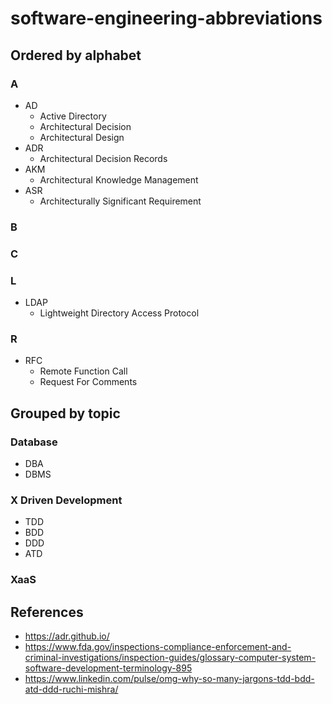 # software-engineering-abbreviations

## Ordered by alphabet
### A
- AD
   - Active Directory
   - Architectural Decision
   - Architectural Design
- ADR 
   - Architectural Decision Records
- AKM
   - Architectural Knowledge Management
- ASR
   - Architecturally Significant Requirement

### B
### C
### L
- LDAP 
   - Lightweight Directory Access Protocol

### R
- RFC
   - Remote Function Call
   - Request For Comments

## Grouped by topic
### Database
- DBA
- DBMS

### X Driven Development
- TDD
- BDD
- DDD
- ATD

### XaaS

## References
- https://adr.github.io/
- https://www.fda.gov/inspections-compliance-enforcement-and-criminal-investigations/inspection-guides/glossary-computer-system-software-development-terminology-895
- https://www.linkedin.com/pulse/omg-why-so-many-jargons-tdd-bdd-atd-ddd-ruchi-mishra/
